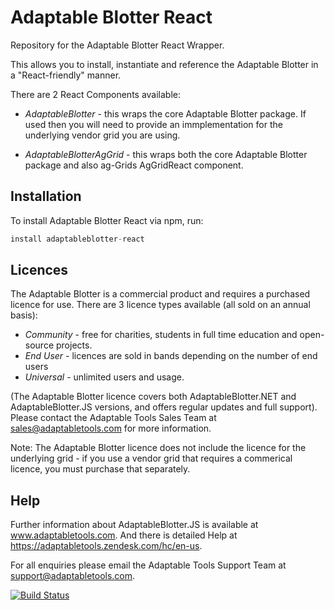 # Adaptable Blotter React

Repository for the Adaptable Blotter React Wrapper.

This allows you to install, instantiate and reference the Adaptable Blotter in a "React-friendly" manner.

There are 2 React Components available:

* *AdaptableBlotter* - this wraps the core Adaptable Blotter package. If used then you will need to provide an immplementation for the underlying vendor grid you are using.

* *AdaptableBlotterAgGrid* - this wraps both the core Adaptable Blotter package and also ag-Grids AgGridReact component.


## Installation
To install Adaptable Blotter React via npm, run:
```javascript
install adaptableblotter-react
```
  
## Licences
The Adaptable Blotter is a commercial product and requires a purchased licence for use.
There are 3 licence types available (all sold on an annual basis):

* *Community* - free for charities, students in full time education and open-source projects.  
* *End User* - licences are sold in bands depending on the number of end users
* *Universal* - unlimited users and usage.

(The Adaptable Blotter licence covers both AdaptableBlotter.NET and AdaptableBlotter.JS versions, and offers regular updates and full support).  Please contact the Adaptable Tools Sales Team at sales@adaptabletools.com for more information.

Note: The Adaptable Blotter licence does not include the licence for the underlying grid - if you use a vendor grid that requires a commerical licence, you must purchase that separately.

## Help
Further information about AdaptableBlotter.JS is available at www.adaptabletools.com.  And there is detailed Help at https://adaptabletools.zendesk.com/hc/en-us.

For all enquiries please email the Adaptable Tools Support Team at support@adaptabletools.com.

[![Build Status](https://travis-ci.org/JonnyAdaptableTools/adaptableblotter.svg?branch=master)](https://travis-ci.org/JonnyAdaptableTools/adaptableblotter)
